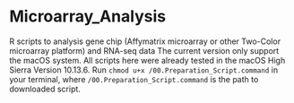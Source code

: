 # Microarray_Analysis
R scripts to analysis gene chip (Affymatrix microarray or other Two-Color microarray platform) and RNA-seq data
The current version only support the macOS system. All scripts here were already tested in the macOS High Sierra Version 10.13.6.
Run `chmod u+x /00.Preparation_Script.command` in your terminal, where `/00.Preparation_Script.command` is the path to downloaded script.
